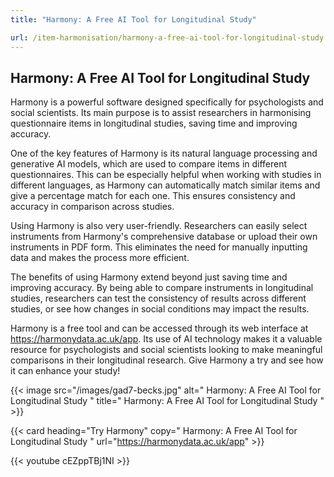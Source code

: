 ```yaml
---
title: "Harmony: A Free AI Tool for Longitudinal Study"

url: /item-harmonisation/harmony-a-free-ai-tool-for-longitudinal-study
---
```


## Harmony: A Free AI Tool for Longitudinal Study

Harmony is a powerful software designed specifically for psychologists and social scientists. Its main purpose is to assist researchers in harmonising questionnaire items in longitudinal studies, saving time and improving accuracy.

One of the key features of Harmony is its natural language processing and generative AI models, which are used to compare items in different questionnaires. This can be especially helpful when working with studies in different languages, as Harmony can automatically match similar items and give a percentage match for each one. This ensures consistency and accuracy in comparison across studies.

Using Harmony is also very user-friendly. Researchers can easily select instruments from Harmony's comprehensive database or upload their own instruments in PDF form. This eliminates the need for manually inputting data and makes the process more efficient.

The benefits of using Harmony extend beyond just saving time and improving accuracy. By being able to compare instruments in longitudinal studies, researchers can test the consistency of results across different studies, or see how changes in social conditions may impact the results.

Harmony is a free tool and can be accessed through its web interface at https://harmonydata.ac.uk/app. Its use of AI technology makes it a valuable resource for psychologists and social scientists looking to make meaningful comparisons in their longitudinal research. Give Harmony a try and see how it can enhance your study!


{{< image src="/images/gad7-becks.jpg" alt=" Harmony: A Free AI Tool for Longitudinal Study " title=" Harmony: A Free AI Tool for Longitudinal Study " >}}

{{< card heading="Try Harmony" copy=" Harmony: A Free AI Tool for Longitudinal Study " url="https://harmonydata.ac.uk/app" >}}

{{< youtube cEZppTBj1NI >}}



